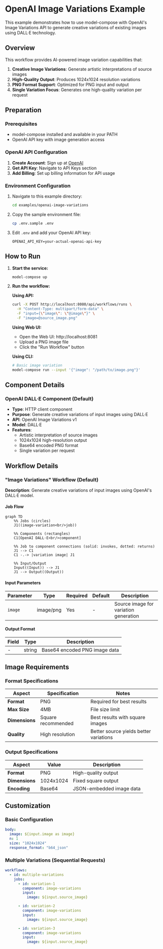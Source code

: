 # OpenAI Image Variations Example

This example demonstrates how to use model-compose with OpenAI's Image Variations API to generate creative variations of existing images using DALL·E technology.

## Overview

This workflow provides AI-powered image variation capabilities that:

1. **Creative Image Variations**: Generate artistic interpretations of source images
2. **High-Quality Output**: Produces 1024x1024 resolution variations
3. **PNG Format Support**: Optimized for PNG input and output
4. **Single Variation Focus**: Generates one high-quality variation per request

## Preparation

### Prerequisites

- model-compose installed and available in your PATH
- OpenAI API key with image generation access

### OpenAI API Configuration

1. **Create Account**: Sign up at [OpenAI](https://platform.openai.com/)
2. **Get API Key**: Navigate to API Keys section
3. **Add Billing**: Set up billing information for API usage

### Environment Configuration

1. Navigate to this example directory:
   ```bash
   cd examples/openai-image-variations
   ```

2. Copy the sample environment file:
   ```bash
   cp .env.sample .env
   ```

3. Edit `.env` and add your OpenAI API key:
   ```env
   OPENAI_API_KEY=your-actual-openai-api-key
   ```

## How to Run

1. **Start the service:**
   ```bash
   model-compose up
   ```

2. **Run the workflow:**

   **Using API:**
   ```bash
   curl -X POST http://localhost:8080/api/workflows/runs \
     -H "Content-Type: multipart/form-data" \
     -F "input={\"image\": \"@image\"}" \
     -F "image=@source_image.png"
   ```

   **Using Web UI:**
   - Open the Web UI: http://localhost:8081
   - Upload a PNG image file
   - Click the "Run Workflow" button

   **Using CLI:**
   ```bash
   # Basic image variation
   model-compose run --input '{"image": "/path/to/image.png"}'
   ```

## Component Details

### OpenAI DALL·E Component (Default)
- **Type**: HTTP client component
- **Purpose**: Generate creative variations of input images using DALL·E
- **API**: OpenAI Image Variations v1
- **Model**: DALL·E
- **Features**:
  - Artistic interpretation of source images
  - 1024x1024 high-resolution output
  - Base64 encoded PNG format
  - Single variation per request

## Workflow Details

### "Image Variations" Workflow (Default)

**Description**: Generate creative variations of input images using OpenAI's DALL·E model.

#### Job Flow

```mermaid
graph TD
    %% Jobs (circles)
    J1((image-variation<br/>job))

    %% Components (rectangles)
    C1[OpenAI DALL·E<br/>component]

    %% Job to component connections (solid: invokes, dotted: returns)
    J1 --> C1
    C1 -.-> |variation image| J1

    %% Input/Output
    Input((Input)) --> J1
    J1 --> Output((Output))
```

#### Input Parameters

| Parameter | Type | Required | Default | Description |
|-----------|------|----------|---------|-------------|
| `image` | image/png | Yes | - | Source image for variation generation |

#### Output Format

| Field | Type | Description |
|-------|------|-------------|
| - | string | Base64 encoded PNG image data |

## Image Requirements

### Format Specifications

| Aspect | Specification | Notes |
|--------|---------------|-------|
| **Format** | PNG | Required for best results |
| **Max Size** | 4MB | File size limit |
| **Dimensions** | Square recommended | Best results with square images |
| **Quality** | High resolution | Better source yields better variations |

### Output Specifications

| Aspect | Value | Description |
|--------|-------|-------------|
| **Format** | PNG | High-quality output |
| **Dimensions** | 1024x1024 | Fixed square output |
| **Encoding** | Base64 | JSON-embedded image data |

## Customization

### Basic Configuration

```yaml
body:
  image: ${input.image as image}
  n: 1
  size: "1024x1024"
  response_format: "b64_json"
```

### Multiple Variations (Sequential Requests)

```yaml
workflows:
  - id: multiple-variations
    jobs:
      - id: variation-1
        component: image-variations
        input:
          image: ${input.source_image}

      - id: variation-2
        component: image-variations
        input:
          image: ${input.source_image}

      - id: variation-3
        component: image-variations
        input:
          image: ${input.source_image}
```
